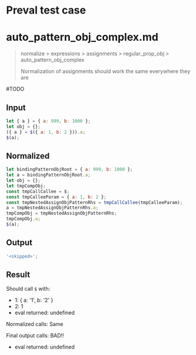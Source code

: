 # Preval test case

# auto_pattern_obj_complex.md

> normalize > expressions > assignments > regular_prop_obj > auto_pattern_obj_complex
>
> Normalization of assignments should work the same everywhere they are

#TODO

## Input

`````js filename=intro
let { a } = { a: 999, b: 1000 };
let obj = {};
({ a } = $({ a: 1, b: 2 })).a;
$(a);
`````

## Normalized

`````js filename=intro
let bindingPatternObjRoot = { a: 999, b: 1000 };
let a = bindingPatternObjRoot.a;
let obj = {};
let tmpCompObj;
const tmpCallCallee = $;
const tmpCalleeParam = { a: 1, b: 2 };
const tmpNestedAssignObjPatternRhs = tmpCallCallee(tmpCalleeParam);
a = tmpNestedAssignObjPatternRhs.a;
tmpCompObj = tmpNestedAssignObjPatternRhs;
tmpCompObj.a;
$(a);
`````

## Output

`````js filename=intro
'<skipped>';
`````

## Result

Should call `$` with:
 - 1: { a: '1', b: '2' }
 - 2: 1
 - eval returned: undefined

Normalized calls: Same

Final output calls: BAD!!
 - eval returned: undefined
